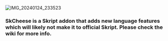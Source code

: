 ![IMG_20240124_233523](https://github.com/erenkarakal/SkCheese/assets/67760502/29000f28-f504-40b8-81a2-f52c070572ea)

### SkCheese is a Skript addon that adds new language features which will likely not make it to official Skript. Please check the wiki for more info.
